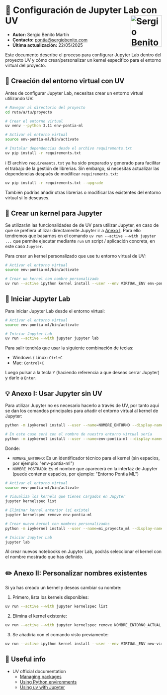 # 🚀 Configuración de Jupyter Lab con UV <img src="../img/sergio_portrait_square.png" alt="Sergio Benito" align="right" width="100">

- **Autor:** Sergio Benito Martín
- **Contacto:** pontia@sergiobenito.com
- **Última actualización:** 22/05/2025

Este documento describe el proceso para configurar Jupyter Lab dentro del proyecto UV y cómo crear/personalizar un kernel específico para el entorno virtual del proyecto.

## 🌱 Creación del entorno virtual con UV

Antes de configurar Jupyter Lab, necesitas crear un entorno virtual utilizando UV:

```bash
# Navegar al directorio del proyecto
cd ruta/a/tu/proyecto

# Crear el entorno virtual
uv venv --python 3.11 env-pontia-ml

# Activar el entorno virtual
source env-pontia-ml/bin/activate

# Instalar dependencias desde el archivo requirements.txt
uv pip install -r requirements.txt
```

ℹ️ El archivo `requirements.txt` ya ha sido preparado y generado para facilitar el trabajo de la gestión de librerías. Sin embargo, si necesitas actualizar las dependencias después de modificar `requirements.txt`:

```bash
uv pip install -r requirements.txt --upgrade
```

También podrías añadir otras librerías o modificar las existentes del entorno virtual si lo deseases.

## 🔧 Crear un kernel para Jupyter

Se utilizarán las funcionalidades de de UV para utilizar Jupyter, en caso de que se prefiera utilizar directamente Jupyter ir a [Anexo I](#anexo-i). Para ello tendremos que basarnos en el comando `uv run --active --with jupyter ...` que permite ejecutar mediante `run` un script / aplicación concreta, en este caso `Jupyter`.

Para crear un kernel personalizado que use tu entorno virtual de UV:

```bash
# Activar el entorno virtual
source env-pontia-ml/bin/activate

# Crear un kernel con nombre personalizado
uv run --active ipython kernel install --user --env VIRTUAL_ENV env-pontia-ml --name=env-pontia-ml

```

## 🚀 Iniciar Jupyter Lab

Para iniciar Jupyter Lab desde el entorno virtual:

```bash
# Activar el entorno virtual
source env-pontia-ml/bin/activate

# Iniciar Jupyter Lab
uv run --active --with jupyter jupyter lab
```

Para salir tendrás que usar la siguiente combinación de teclas:
- Windows / Linux: `Ctrl+C`
- Mac: `Control+C`

Luego pulsar a la tecla `Y` (haciendo referencia a que deseas cerrar Jupyter) y darle a `Enter`.

<h2 id='anexo-i'>💡 Anexo I: Usar Jupyter sin UV</h2>
Para utilizar Jupyter no es necesario hacerlo a través de UV, por tanto aquí se dan los comandos principales para añadir el entorno virtual al kernel de Jupyter:

```bash
python -m ipykernel install --user --name=NOMBRE_ENTORNO --display-name="NOMBRE_MOSTRADO"

# En este caso será con el nombre de nuestro entorno virtual sería
python -m ipykernel install --user --name=env-pontia-ml --display-name="Entorno Pontia ML"
```

Donde:
- `NOMBRE_ENTORNO`: Es un identificador técnico para el kernel (sin espacios, por ejemplo: "env-pontia-ml")
- `NOMBRE_MOSTRADO`: Es el nombre que aparecerá en la interfaz de Jupyter (puede contener espacios, por ejemplo: "Entorno Pontia ML")

```bash
# Activar el entorno virtual
source env-pontia-ml/bin/activate

# Visualiza los kernels que tienes cargados en Jupyter
jupyter kernelspec list

# Eliminar kernel anterior (si existe)
jupyter kernelspec remove env-pontia-ml

# Crear nuevo kernel con nombres personalizados
python -m ipykernel install --user --name=mi_proyecto_ml --display-name="Mi Proyecto de Machine Learning"

# Iniciar Jupyter Lab
jupyter lab
```

Al crear nuevos notebooks en Jupyter Lab, podrás seleccionar el kernel con el nombre mostrado que has definido.

<h2 id='anexo-ii'>✏️ Anexo II: Personalizar nombres existentes</h2>

Si ya has creado un kernel y deseas cambiar su nombre:

1. Primero, lista los kernels disponibles:

```bash
uv run --active --with jupyter kernelspec list
```

2. Elimina el kernel existente:

```bash
uv run --active --with jupyter kernelspec remove NOMBRE_ENTORNO_ACTUAL
```

3. Se añadiría con el comando visto previamente:

```bash
uv run --active ipython kernel install --user --env VIRTUAL_ENV new-virtual-env --name=new-virtual-env
```

## 📑 Useful info
- UV official documentation 
    - [Managing packages](https://docs.astral.sh/uv/pip/packages/#installing-a-package)
    - [Using Python environments](https://docs.astral.sh/uv/pip/environments/)
    - [Using uv with Jupyter](https://docs.astral.sh/uv/guides/integration/jupyter/)